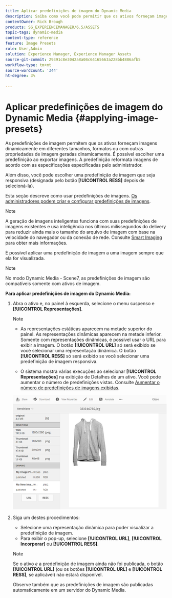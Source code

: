 ```yaml
---
title: Aplicar predefinições de imagem do Dynamic Media
description: Saiba como você pode permitir que os ativos forneçam imagens dinamicamente em diferentes tamanhos, formatos ou com outras propriedades de imagem geradas dinamicamente.
contentOwner: Rick Brough
products: SG_EXPERIENCEMANAGER/6.5/ASSETS
topic-tags: dynamic-media
content-type: reference
feature: Image Presets
role: User,Admin
solution: Experience Manager, Experience Manager Assets
source-git-commit: 29391c8e3042a8a04c64165663a228bb4886afb5
workflow-type: tm+mt
source-wordcount: '344'
ht-degree: 3%

---
```


# Aplicar predefinições de imagem do Dynamic Media {#applying-image-presets}

As predefinições de imagem permitem que os ativos forneçam imagens dinamicamente em diferentes tamanhos, formatos ou com outras propriedades de imagem geradas dinamicamente. É possível escolher uma predefinição ao exportar imagens. A predefinição reformata imagens de acordo com as especificações especificadas pelo administrador.

Além disso, você pode escolher uma predefinição de imagem que seja responsiva (designada pelo botão **[!UICONTROL RESS]** depois de selecioná-la).

Esta seção descreve como usar predefinições de imagens. [Os administradores podem criar e configurar predefinições de imagens](managing-image-presets.md).

>[!NOTE]
>
>A geração de imagens inteligentes funciona com suas predefinições de imagens existentes e usa inteligência nos últimos milissegundos do delivery para reduzir ainda mais o tamanho do arquivo de imagem com base na velocidade do navegador ou da conexão de rede. Consulte [Smart Imaging](imaging-faq.md) para obter mais informações.

É possível aplicar uma predefinição de imagem a uma imagem sempre que ela for visualizada.

>[!NOTE]
>
>No modo Dynamic Media - Scene7, as predefinições de imagem são compatíveis somente com ativos de imagem.

**Para aplicar predefinições de imagem do Dynamic Media:**

1. Abra o ativo e, no painel à esquerda, selecione o menu suspenso e **[!UICONTROL Representações]**.

   >[!NOTE]
   >
   >* As representações estáticas aparecem na metade superior do painel. As representações dinâmicas aparecem na metade inferior. Somente com representações dinâmicas, é possível usar o URL para exibir a imagem. O botão **[!UICONTROL URL]** só será exibido se você selecionar uma representação dinâmica. O botão **[!UICONTROL RESS]** só será exibido se você selecionar uma predefinição de imagem responsiva.
   >
   >* O sistema mostra várias execuções ao selecionar **[!UICONTROL Representações]** na exibição de Detalhes de um ativo. Você pode aumentar o número de predefinições vistas. Consulte [Aumentar o número de predefinições de imagens exibidas](managing-image-presets.md#increasing-or-decreasing-the-number-of-image-presets-that-display).

   ![chlimage_1-208](assets/chlimage_1-208.png)

1. Siga um destes procedimentos:

   * Selecione uma representação dinâmica para poder visualizar a predefinição de imagem.
   * Para exibir o pop-up, selecione **[!UICONTROL URL]**, **[!UICONTROL Incorporar]** ou **[!UICONTROL RESS]**.

   >[!NOTE]
   >
   >Se o ativo *e* a predefinição de imagem ainda não foi publicada, o botão **[!UICONTROL URL]** (ou os botões **[!UICONTROL URL]** e **[!UICONTROL RESS]**, se aplicável) não estará disponível.
   >
   >Observe também que as predefinições de imagem são publicadas automaticamente em um servidor do Dynamic Media.
